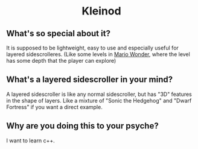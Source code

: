 <h1 align="center">Kleinod</h1>
<h2 align="left">What's so special about it?</h2>
It is supposed to be lightweight, easy to use and especially useful for layered sidescrolleres. (Like some levels in <a href="https://www.nintendo.at/Spiele/Nintendo-Switch-Spiele/Super-Mario-Bros-Wonder-2404150.html">Mario Wonder</a>, where the level has some depth that the player can explore)

<h2 align="left">What's a layered sidescroller in your mind?</h1>
A layered sidescroller is like any normal sidescroller, but has "3D" features in the shape of layers. Like a mixture of "Sonic the Hedgehog" and "Dwarf Fortress" if you want a direct example. 

<h2 align="left">Why are you doing this to your psyche?</h2>
I want to learn c++.
